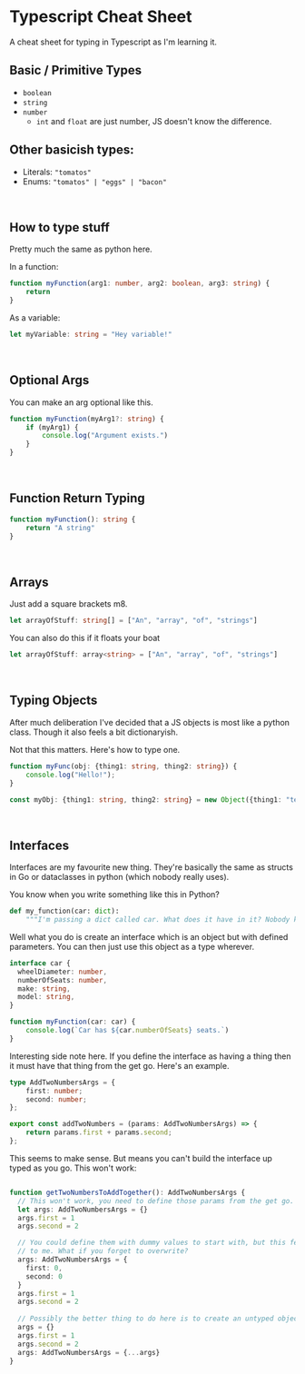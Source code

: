 # Typescript Cheat Sheet

A cheat sheet for typing in Typescript as I'm learning it.

## Basic / Primitive Types
- `boolean` 
- `string` 
- `number`
  - `int` and `float` are just number, JS doesn't know the difference.

## Other basicish types:
- Literals: `"tomatos"`
- Enums: `"tomatos" | "eggs" | "bacon"`


<br>

## How to type stuff
Pretty much the same as python here.

In a function:
```typescript
function myFunction(arg1: number, arg2: boolean, arg3: string) {
    return
}
```

As a variable:
```typescript
let myVariable: string = "Hey variable!"
```

<br>

## Optional Args
You can make an arg optional like this.

```typescript
function myFunction(myArg1?: string) {
    if (myArg1) {
        console.log("Argument exists.")
    }
}
```

<br>

## Function Return Typing
```typescript
function myFunction(): string {
    return "A string"
}
```

<br>


## Arrays
Just add a square brackets m8.
```typescript
let arrayOfStuff: string[] = ["An", "array", "of", "strings"]
```

You can also do this if it floats your boat
```typescript
let arrayOfStuff: array<string> = ["An", "array", "of", "strings"]
```

<br>


## Typing Objects
After much deliberation I've decided that a JS objects is most like 
a python class. Though it also feels a bit dictionaryish.

Not that this matters. Here's how to type one.
```typescript
function myFunc(obj: {thing1: string, thing2: string}) {
    console.log("Hello!");
}

const myObj: {thing1: string, thing2: string} = new Object({thing1: "test", thing2: "test"})
```

<br>

## Interfaces
Interfaces are my favourite new thing. They're basically the same as structs in Go or 
dataclasses in python (which nobody really uses). 

You know when you write something like this in Python?
```python
def my_function(car: dict):
    """I'm passing a dict called car. What does it have in it? Nobody knows."""
```

Well what you do is create an interface which is an object but with defined parameters. You can
then just use this object as a type wherever.

```typescript
interface car {
  wheelDiameter: number,
  numberOfSeats: number,
  make: string,
  model: string,
}

function myFunction(car: car) {
    console.log(`Car has ${car.numberOfSeats} seats.`)
}
```

Interesting side note here. If you define the interface as having a thing then it must have that thing
from the get go. Here's an example.
```typescript
type AddTwoNumbersArgs = {
    first: number;
    second: number;
};

export const addTwoNumbers = (params: AddTwoNumbersArgs) => {
    return params.first + params.second;
};
```

This seems to make sense. But means you can't build the interface up typed as you go. 
This won't work:

```typescript

function getTwoNumbersToAddTogether(): AddTwoNumbersArgs {
  // This won't work, you need to define those params from the get go.
  let args: AddTwoNumbersArgs = {}
  args.first = 1
  args.second = 2

  // You could define them with dummy values to start with, but this feels unsafe
  // to me. What if you forget to overwrite?
  args: AddTwoNumbersArgs = {
    first: 0,
    second: 0
  }
  args.first = 1
  args.second = 2
  
  // Possibly the better thing to do here is to create an untyped object then unpack it at the end?
  args = {}
  args.first = 1
  args.second = 2
  args: AddTwoNumbersArgs = {...args}
}

```

